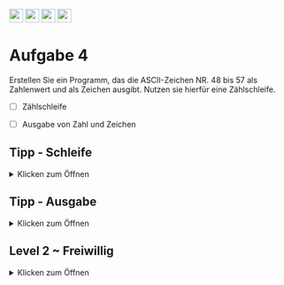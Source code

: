 <a href="https://github.com/hshf1/VorlesungC/discussions"><img src="https://img.shields.io/badge/Allgemein-Q%26A-informational?logo=github" height="25"/></a>
<a href="https://github.com/hshf1/VorlesungC/discussions/categories/02_übungsaufgaben"><img src="https://img.shields.io/badge/Übungsaufgaben-Q%26A-informational?logo=c" height="25"/></a>
<a href="https://github.com/hshf1/VorlesungC/discussions/9"><img src="https://img.shields.io/badge/Aufgabe_bewerten-red?logo=c" height="25"/></a>
<a href="https://moodle.hs-hannover.de/course/view.php?id=20976"><img src="https://img.shields.io/badge/Quizfragen-orange?logo=c" height="25"/></a>

# Aufgabe 4

Erstellen Sie ein Programm, das die ASCII-Zeichen NR. 48 bis 57 als Zahlenwert und als Zeichen ausgibt.
Nutzen sie hierfür eine Zählschleife.

- [ ] Zählschleife
- [ ] Ausgabe von Zahl und Zeichen


## Tipp - Schleife
<details>
<summary>Klicken zum Öffnen</summary>
  
   Schreibe Sie eine Schleife, welche von 48 bis 57 hochzählt.
  Sie können eine ```for``` oder eine ```while``` Schleife verwenden. 
 
  
</details>


## Tipp - Ausgabe
<details>
<summary>Klicken zum Öffnen</summary>

Die Ausgabe kann in der Schleife ausgeführt werden.
Mit dem passenden Datentypen reicht eine Variable für Zahl und Zeichen bei der Ausgabe.
  
  ### Tipp
<details>
<summary>Klicken zum Öffnen</summary>
    
  Versuchen Sie es mal mit einem ```char```
    
  </details> 
</details>


## Level 2 ~ Freiwillig
<details>
<summary>Klicken zum Öffnen</summary>
  
  1) Erweitern Sie ihr Programm so, dass auch die Buchstaben von A bis Z nach dem selben Prinzip ausgegeben werden.
  
  2) Versuchen Sie das Programm so umzuschreiben, dass die Ausgabe mit dem Buchstaben "Z" beginnt und mit "A"aufhört.
  </details>
